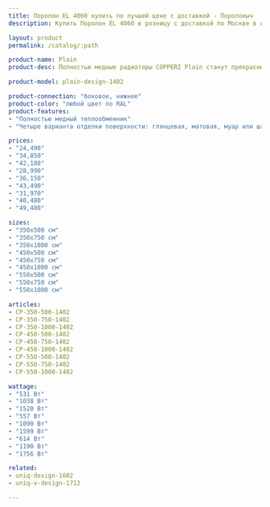 ```yaml
---
title: Поролон EL 4060 купить по лучшей цене с доставкой - Поролоныч
description: Купить Поролон EL 4060 в розницу с доставкой по Москве в интернет-магазине Поролоныча.

layout: product
permalink: /catalog/:path

product-name: Plain
product-desc: Полностью медные радиаторы COPPERI Plain станут прекрасным дополнением к любому, даже самому строгому интерьеру, благодаря минималистичному дизайну и широкой цветовой гамме. Современная и надежная конструкция в сочетании с применяемыми материалами гарантирует стабильный и равномерный обогрев помещения в любые морозы.

product-model: plain-design-1402

product-connection: "боковое, нижнее"
product-color: "любой цвет по RAL"
product-features:
- "Полностью медный теплообменник"
- "Четыре варианта отделки поверхности: глянцевая, матовая, муар или шагрень"

prices:
- "24,490"
- "34,850"
- "42,180"
- "28,990"
- "36,150"
- "43,490"
- "31,970"
- "40,480"
- "49,480"

sizes:
- "350x500 см"
- "350x750 см"
- "350x1000 см"
- "450x500 см"
- "450x750 см"
- "450x1000 см"
- "550x500 см"
- "550x750 см"
- "550x1000 см"

articles:
- CP-350-500-1402
- CP-350-750-1402
- CP-350-1000-1402
- CP-450-500-1402
- CP-450-750-1402
- CP-450-1000-1402
- CP-550-500-1402
- CP-550-750-1402
- CP-550-1000-1402

wattage:
- "531 Вт"
- "1038 Вт"
- "1520 Вт"
- "557 Вт"
- "1090 Вт"
- "1599 Вт"
- "614 Вт"
- "1190 Вт"
- "1756 Вт"

related:
- uniq-design-1602
- uniq-v-design-1712

---
```

